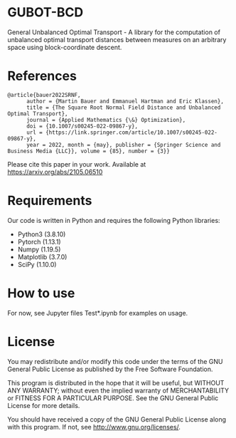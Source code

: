 # GUBOT-BCD
General Unbalanced Optimal Transport - A library for the computation of unbalanced optimal transport distances between measures on an arbitrary space using block-coordinate descent.

# References

```
@article{bauer2022SRNF, 
      author = {Martin Bauer and Emmanuel Hartman and Eric Klassen}, 
      title = {The Square Root Normal Field Distance and Unbalanced Optimal Transport}, 
      journal = {Applied Mathematics {\&} Optimization},  
      doi = {10.1007/s00245-022-09867-y}, 
      url = {https://link.springer.com/article/10.1007/s00245-022-09867-y}, 
      year = 2022, month = {may}, publisher = {Springer Science and Business Media {LLC}}, volume = {85}, number = {3}}
```
Please cite this paper in your work. Available at https://arxiv.org/abs/2105.06510

# Requirements

Our code is written in Python and requires the following Python libraries:

* Python3 (3.8.10)
* Pytorch (1.13.1)
* Numpy (1.19.5)
* Matplotlib (3.7.0)
* SciPy (1.10.0)

# How to use

For now, see Jupyter files Test*.ipynb for examples on usage. 

# License

You may redistribute and/or modify this code under the terms of the GNU General Public License as published by the Free Software Foundation.

This program is distributed in the hope that it will be useful, but WITHOUT ANY WARRANTY; without even the implied warranty of MERCHANTABILITY or FITNESS FOR A PARTICULAR PURPOSE. See the GNU General Public License for more details.

You should have received a copy of the GNU General Public License along with this program. If not, see http://www.gnu.org/licenses/.